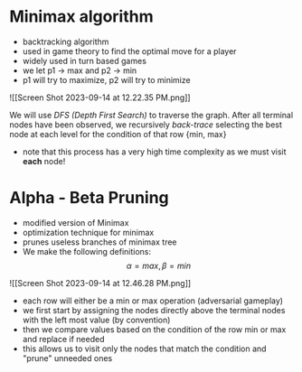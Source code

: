 # Minimax algorithm
- backtracking algorithm
- used in game theory to find the optimal move for a player
- widely used in turn based games
- we  let p1 -> max and p2 -> min 
- p1 will try to maximize, p2 will try to minimize

![[Screen Shot 2023-09-14 at 12.22.35 PM.png]]

We will use _DFS (Depth First Search)_ to traverse the graph. After all terminal nodes have been observed, we recursively _back-trace_ selecting the best node at each level for the condition of that row {min, max}
- note that this process has a very high  time complexity as we  must visit **each** node!

#  Alpha  -  Beta Pruning 
-  modified  version of Minimax
- optimization technique for minimax 
- prunes  useless branches of minimax tree
- We make the following  definitions:
$$\alpha=max, \beta=min$$


![[Screen Shot 2023-09-14 at 12.46.28 PM.png]]
-  each  row will either be a min or max operation (adversarial gameplay)
- we first start by assigning the nodes directly above the terminal nodes with the left most value (by convention)
- then we compare values based on the  condition of the  row min or max  and replace if needed
- this allows us to visit only the nodes that match the condition and "prune" unneeded ones 